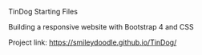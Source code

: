 TinDog Starting Files

Building a responsive website with Bootstrap 4 and CSS

Project link: https://smileydoodle.github.io/TinDog/
